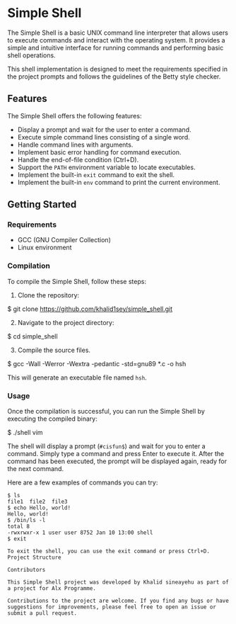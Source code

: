 # Simple Shell

The Simple Shell is a basic UNIX command line interpreter that allows users to execute commands and interact with the operating system. It provides a simple and intuitive interface for running commands and performing basic shell operations.

This shell implementation is designed to meet the requirements specified in the project prompts and follows the guidelines of the Betty style checker.

## Features

The Simple Shell offers the following features:

- Display a prompt and wait for the user to enter a command.
- Execute simple command lines consisting of a single word.
- Handle command lines with arguments.
- Implement basic error handling for command execution.
- Handle the end-of-file condition (Ctrl+D).
- Support the `PATH` environment variable to locate executables.
- Implement the built-in `exit` command to exit the shell.
- Implement the built-in `env` command to print the current environment.

## Getting Started

### Requirements

- GCC (GNU Compiler Collection)
- Linux environment

### Compilation

To compile the Simple Shell, follow these steps:

1. Clone the repository:

$ git clone https://github.com/khalid1sey/simple_shell.git


2. Navigate to the project directory:

$ cd simple_shell


3. Compile the source files.

$ gcc -Wall -Werror -Wextra -pedantic -std=gnu89 *.c -o hsh

This will generate an executable file named `hsh`.

### Usage

Once the compilation is successful, you can run the Simple Shell by executing the compiled binary:

$ ./shell
vim


The shell will display a prompt (`#cisfun$`) and wait for you to enter a command. Simply type a command and press Enter to execute it. After the command has been executed, the prompt will be displayed again, ready for the next command.

Here are a few examples of commands you can try:

```shell
$ ls
file1  file2  file3
$ echo Hello, world!
Hello, world!
$ /bin/ls -l
total 8
-rwxrwxr-x 1 user user 8752 Jan 10 13:00 shell
$ exit

To exit the shell, you can use the exit command or press Ctrl+D.
Project Structure

Contributors

This Simple Shell project was developed by Khalid sineayehu as part of a project for Alx Programme.

Contributions to the project are welcome. If you find any bugs or have suggestions for improvements, please feel free to open an issue or submit a pull request.
